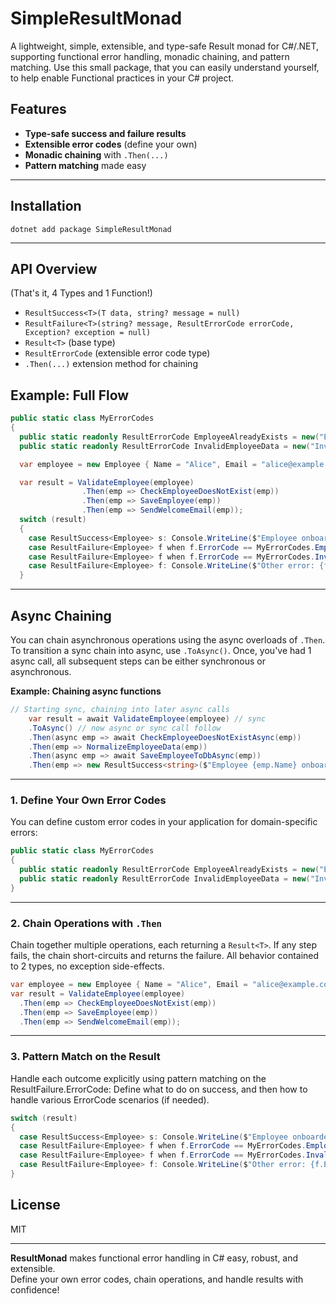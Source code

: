 # SimpleResultMonad

A lightweight, simple, extensible, and type-safe Result monad for C#/.NET, supporting functional error handling, monadic chaining, and pattern matching.
Use this small package, that you can easily understand yourself, to help enable Functional practices in your C# project.

## Features

- **Type-safe success and failure results**
- **Extensible error codes** (define your own)
- **Monadic chaining** with `.Then(...)`
- **Pattern matching** made easy

---

## Installation

```
dotnet add package SimpleResultMonad
```

---

## API Overview

(That's it, 4 Types and 1 Function!)

- `ResultSuccess<T>(T data, string? message = null)`
- `ResultFailure<T>(string? message, ResultErrorCode errorCode, Exception? exception = null)`
- `Result<T>` (base type)
- `ResultErrorCode` (extensible error code type)
- `.Then(...)` extension method for chaining


## Example: Full Flow


```cs
public static class MyErrorCodes
{
  public static readonly ResultErrorCode EmployeeAlreadyExists = new("EmployeeAlreadyExists");
  public static readonly ResultErrorCode InvalidEmployeeData = new("InvalidEmployeeData"); }

  var employee = new Employee { Name = "Alice", Email = "alice@example.com" };

  var result = ValidateEmployee(employee)
                .Then(emp => CheckEmployeeDoesNotExist(emp))
                .Then(emp => SaveEmployee(emp))
                .Then(emp => SendWelcomeEmail(emp));
  switch (result)
  {
    case ResultSuccess<Employee> s: Console.WriteLine($"Employee onboarded: {s.Data.Name}"); break;
    case ResultFailure<Employee> f when f.ErrorCode == MyErrorCodes.EmployeeAlreadyExists: Console.WriteLine("Employee already exists."); break;
    case ResultFailure<Employee> f when f.ErrorCode == MyErrorCodes.InvalidEmployeeData: Console.WriteLine("Invalid employee data."); break;
    case ResultFailure<Employee> f: Console.WriteLine($"Other error: {f.ErrorCode.Code} - {f.Message}"); break;
  }
```

---
## Async Chaining

You can chain asynchronous operations using the async overloads of `.Then`.
To transition a sync chain into async, use `.ToAsync()`. 
Once, you've had 1 async call, all subsequent steps can be either synchronous or asynchronous.

**Example: Chaining async functions**

```cs
// Starting sync, chaining into later async calls
    var result = await ValidateEmployee(employee) // sync
    .ToAsync() // now async or sync call follow
    .Then(async emp => await CheckEmployeeDoesNotExistAsync(emp)) 
    .Then(emp => NormalizeEmployeeData(emp))
    .Then(async emp => await SaveEmployeeToDbAsync(emp))
    .Then(emp => new ResultSuccess<string>($"Employee {emp.Name} onboarded successfully!"));
```

---

### 1. Define Your Own Error Codes

You can define custom error codes in your application for domain-specific errors:

```cs
public static class MyErrorCodes
{
  public static readonly ResultErrorCode EmployeeAlreadyExists = new("EmployeeAlreadyExists");
  public static readonly ResultErrorCode InvalidEmployeeData = new("InvalidEmployeeData");
}
```

---

### 2. Chain Operations with `.Then`

Chain together multiple operations, each returning a `Result<T>`. If any step fails, the chain short-circuits and returns the failure.
All behavior contained to 2 types, no exception side-effects.

```cs
var employee = new Employee { Name = "Alice", Email = "alice@example.com" };
var result = ValidateEmployee(employee)
  .Then(emp => CheckEmployeeDoesNotExist(emp))
  .Then(emp => SaveEmployee(emp))
  .Then(emp => SendWelcomeEmail(emp));
```

---

### 3. Pattern Match on the Result

Handle each outcome explicitly using pattern matching on the ResultFailure.ErrorCode:
Define what to do on success, and then how to handle various ErrorCode scenarios (if needed).

```cs
switch (result)
{
  case ResultSuccess<Employee> s: Console.WriteLine($"Employee onboarded: {s.Data.Name}"); break;
  case ResultFailure<Employee> f when f.ErrorCode == MyErrorCodes.EmployeeAlreadyExists: Console.WriteLine("Employee already exists."); break;
  case ResultFailure<Employee> f when f.ErrorCode == MyErrorCodes.InvalidEmployeeData: Console.WriteLine("Invalid employee data."); break;
  case ResultFailure<Employee> f: Console.WriteLine($"Other error: {f.ErrorCode.Code} - {f.Message}"); break;
}
```


## License

MIT

---

**ResultMonad** makes functional error handling in C# easy, robust, and extensible.  
Define your own error codes, chain operations, and handle results with confidence!

